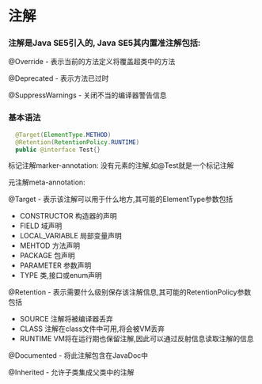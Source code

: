 # 注解
### 注解是Java SE5引入的, Java SE5其内置准注解包括:

@Override - 表示当前的方法定义将覆盖超类中的方法

@Deprecated - 表示方法已过时

@SuppressWarnings - 关闭不当的编译器警告信息

### 基本语法
```java
  @Target(ElementType.METHOD)
  @Retention(RetentionPolicy.RUNTIME)
  public @interface Test{}
```

标记注解marker-annotation: 没有元素的注解,如@Test就是一个标记注解

元注解meta-annotation:  

@Target - 表示该注解可以用于什么地方,其可能的ElementType参数包括

- CONSTRUCTOR 构造器的声明
- FIELD 域声明
- LOCAL_VARIABLE 局部变量声明
- MEHTOD 方法声明
- PACKAGE 包声明
- PARAMETER 参数声明
- TYPE 类,接口或enum声明

@Retention - 表示需要什么级别保存该注解信息,其可能的RetentionPolicy参数包括

- SOURCE 注解将被编译器丢弃
- CLASS 注解在class文件中可用,将会被VM丢弃
- RUNTIME VM将在运行期也保留注解,因此可以通过反射信息读取注解的信息

@Documented - 将此注解包含在JavaDoc中

@Inherited - 允许子类集成父类中的注解


